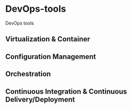 DevOps-tools
============

DevOps tools

## Virtualization & Container

## Configuration Management

## Orchestration

## Continuous Integration & Continuous Delivery/Deployment

